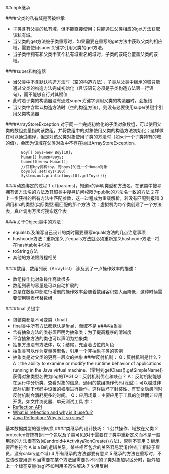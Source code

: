 ##chp5继承

####父类的私有域是否被继承
- 子类含有父类的私有域，但不能直接使用；只能通过父类相应的get方法获取该私有域。
- 当父类的get方法被子类重写时，如果需要在重写的get方法中获取父类的相应域，需要使用suoer关键字引用父类的get方法。
- 当子类中拥有和父类中某个私有域重名的域时，子类的该域会覆盖父类的该域。

####super和构造器
- 当父类中不含默认构造方法时（空的构造方法），子类从父类中继承的域只能通过父类的构造方法完成初始化（且该语句必须是子类构造方法第一行语句），而不能够自行对其赋值
- 此时若子类的构造器没有通过super关键字调用父类的构造器时，会报错
- 当父类中含默认构造方法时（空的构造方法），则没有必要使用super关键字引用父类构造器

####ArrayStoreException
对于同一个完成初始化的子类对象数组，可以使用父类的数组变量指向该数组，并将数组中的对象使用父类的构造方法初始化；这样做在可以通过编译，但是对该父类对象使用子类的方法时（如set一个子类特有的域的值），会因为该域在父类对象中不存在抛出ArrayStoreException。
```
       Boy[] boys=new Boy[10];
       Human[] humen=boys;
       humen[0]=new Human();
       //只有boy拥有toy，而boys[0]是一个Human对象
       boys[0].setToys(100);
       System.out.println(boys[0].getToys());
```

####动态绑定的过程
1 x.f(params)，知道x的声明类型和方法名，在该类中搜寻拥有该方法名的方法及其超类中搜寻访问权限为public的方法名一致的方法
2 在上一步获得的所有方法中匹配参数，这一过程成为重载解析，若没有匹配则报错
3 调用和x的类型(实际类型)最匹配的那个方法
注：虚拟机为每个类创建了一个方法表，真正调用方法时搜索这个表


####关于Object类中的方法：
- equals以及编写自己设计的类时需要重写equals方法的几点注意事项
- hashcode方法：重新定义了equals方法就必须重新定义hashcode方法--将在hashtable中讨论
- toString方法
- 其他的方法跟线程相关

####数组、数组列表（ArrayList）
涉及到了一点操作效率的描述：
- 数组操作比对象操作高效很多
- 数组列表的容量是可以自动扩展的
- 总是在数组中部进行增删的操作效率会随着数组容积变大而降低，这种时候需要使用链表代替数组

####final 关键字
- 包装类都是不可变类（final）
- final类中所有方法都默认是final，而域不是
####抽象类
- 含有抽象方法的类必须声明为抽象类：为了提高程序的清晰度
- 不含抽象方法的类也可以声明为抽象类
- 抽象方法没有方法体，以；结尾，充当着占位的角色
- 抽象类可以作为变量类型名，引用一个非抽象子类的实例
- 抽象类是对父类的更高一层次的抽象
####反射机制：
Q：反射机制是什么？
A：the ability to examine or modify the runtime behavior of applications running in the Java virtual machine.（常用到getClass().getSimpleName()获得对象类型名做为log的TAG)
Q：反射机制优点和缺点？
A：反射机制能够在运行中分析类、查看对象的信息、通用的数组操作代码(泛型)；可以越过非反射机制下代码中设置的权限进行操作。这样破坏了封装性、有安全隐患同时反射机制会消耗更多的时间。
Q：应用场景：主要应用于工具的创建而非应用开发，如文件浏览器、单元测试工具
参：
- [Reflection API](http://docs.oracle.com/javase/tutorial/reflect/index.html)
- [What is reflection and why is it useful?](http://stackoverflow.com/questions/37628/what-is-reflection-and-why-is-it-useful)
- [Java Reflection: Why is it so slow?](http://stackoverflow.com/questions/1392351/java-reflection-why-is-it-so-slow)


基本数据类型的强制转换
####类继承的设计技巧：
1 公共操作、域放在父类
2 protected修饰符(同一个包以及子类可见)对于需要在子类中重新定义而不是一般用途的方法很有效(如android中Activity的onCreate()方法)，否则不实用
3 继承要严格符合 A is a B的逻辑关系，某些相互包含的关系容易混淆(钟点工相较于雇员，没有salary这个域)
4 所有继承的方法都要有意义
5 继承的方法在重写时，不应该改变用途
6 当需要在某个方法里需要对不同的子类对象加以区分时，额外加上一个标签变量(tag)不如利用多态性解决
7 少用反射
